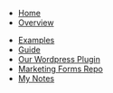 <!-- docs/_sidebar.md -->

- [Home](/)
- [Overview](overview.md)
<!-- - [Components](components.md) -->
- [Examples](examples.md)
- [Guide](guide.md)
- [Our Wordpress Plugin](tlh-forms-plugin.md)
- [Marketing Forms Repo](marketing-forms-repo.md)
- [My Notes](my-notes.md)
